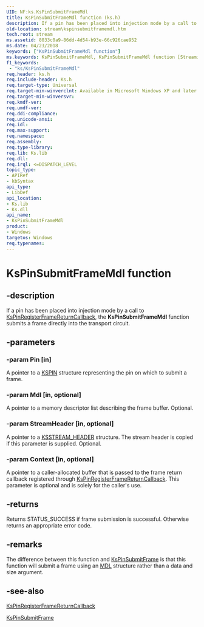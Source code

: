 ```yaml
---
UID: NF:ks.KsPinSubmitFrameMdl
title: KsPinSubmitFrameMdl function (ks.h)
description: If a pin has been placed into injection mode by a call to KsPinRegisterFrameReturnCallback, the KsPinSubmitFrameMdl function submits a frame directly into the transport circuit.
old-location: stream\kspinsubmitframemdl.htm
tech.root: stream
ms.assetid: 8033c0a9-86dd-4d54-b93e-66c926cae952
ms.date: 04/23/2018
keywords: ["KsPinSubmitFrameMdl function"]
ms.keywords: KsPinSubmitFrameMdl, KsPinSubmitFrameMdl function [Streaming Media Devices], avfunc_456aa5db-b749-4b95-8448-f024dbc2030b.xml, ks/KsPinSubmitFrameMdl, stream.kspinsubmitframemdl
f1_keywords:
 - "ks/KsPinSubmitFrameMdl"
req.header: ks.h
req.include-header: Ks.h
req.target-type: Universal
req.target-min-winverclnt: Available in Microsoft Windows XP and later operating systems and DirectX 8.0 and later DirectX versions.
req.target-min-winversvr: 
req.kmdf-ver: 
req.umdf-ver: 
req.ddi-compliance: 
req.unicode-ansi: 
req.idl: 
req.max-support: 
req.namespace: 
req.assembly: 
req.type-library: 
req.lib: Ks.lib
req.dll: 
req.irql: <=DISPATCH_LEVEL
topic_type:
- APIRef
- kbSyntax
api_type:
- LibDef
api_location:
- Ks.lib
- Ks.dll
api_name:
- KsPinSubmitFrameMdl
product:
- Windows
targetos: Windows
req.typenames: 
---
```


# KsPinSubmitFrameMdl function


## -description


If a pin has been placed into injection mode by a call to <a href="https://docs.microsoft.com/windows-hardware/drivers/ddi/ks/nf-ks-kspinregisterframereturncallback">KsPinRegisterFrameReturnCallback</a>, the <b>KsPinSubmitFrameMdl</b> function submits a frame directly into the transport circuit.


## -parameters




### -param Pin [in]

A pointer to a <a href="https://docs.microsoft.com/windows-hardware/drivers/ddi/ks/ns-ks-_kspin">KSPIN</a> structure representing the pin on which to submit a frame.


### -param Mdl [in, optional]

A pointer to a memory descriptor list describing the frame buffer. Optional.


### -param StreamHeader [in, optional]

A pointer to a <a href="https://docs.microsoft.com/windows-hardware/drivers/ddi/ks/ns-ks-ksstream_header">KSSTREAM_HEADER</a> structure. The stream header is copied if this parameter is supplied. Optional.


### -param Context [in, optional]

A pointer to a caller-allocated buffer that is passed to the frame return callback registered through <a href="https://docs.microsoft.com/windows-hardware/drivers/ddi/ks/nf-ks-kspinregisterframereturncallback">KsPinRegisterFrameReturnCallback</a>. This parameter is optional and is solely for the caller's use.


## -returns



Returns STATUS_SUCCESS if frame submission is successful. Otherwise returns an appropriate error code.




## -remarks



The difference between this function and <a href="https://docs.microsoft.com/windows-hardware/drivers/ddi/ks/nf-ks-kspinsubmitframe">KsPinSubmitFrame</a> is that this function will submit a frame using an <a href="https://docs.microsoft.com/windows-hardware/drivers/ddi/wdm/ns-wdm-_mdl">MDL</a> structure rather than a data and size argument.




## -see-also




<a href="https://docs.microsoft.com/windows-hardware/drivers/ddi/ks/nf-ks-kspinregisterframereturncallback">KsPinRegisterFrameReturnCallback</a>



<a href="https://docs.microsoft.com/windows-hardware/drivers/ddi/ks/nf-ks-kspinsubmitframe">KsPinSubmitFrame</a>
 

 

